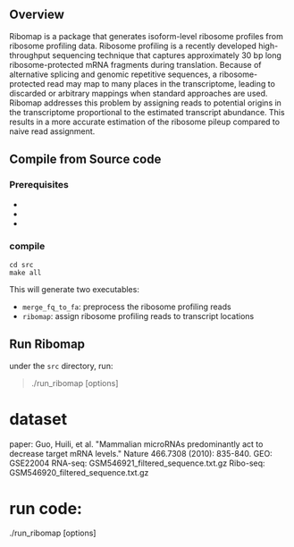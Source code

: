 Overview
------
Ribomap is a package that generates isoform-level ribosome profiles from ribosome profiling data. Ribosome profiling is a recently developed high-throughput sequencing technique that captures approximately 30 bp long ribosome-protected mRNA fragments during translation. Because of alternative splicing and genomic repetitive sequences, a ribosome-protected read may map to many places in the transcriptome, leading to discarded or arbitrary mappings when standard approaches are used. Ribomap addresses this problem by assigning reads to potential origins in the transcriptome proportional to the estimated transcript abundance. This results in a more accurate estimation of the ribosome pileup compared to naive read assignment.

Compile from Source code
------
### Prerequisites
* [boost]:(http://www.boost.org/)
* [cereal (v1.0.0)]:(http://uscilab.github.io/cereal/)
* [seqan (v1.4.1)]:(http://www.seqan.de/)

### compile
    cd src
    make all
This will generate two executables: 
* `merge_fq_to_fa`: preprocess the ribosome profiling reads
* `ribomap`: assign ribosome profiling reads to transcript locations

Run Ribomap
------
under the `src` directory, run:
> ./run_ribomap [options]

# dataset
  paper: Guo, Huili, et al. "Mammalian microRNAs predominantly act to decrease target mRNA levels." Nature 466.7308 (2010): 835-840.
  GEO: GSE22004
  RNA-seq: GSM546921_filtered_sequence.txt.gz
  Ribo-seq: GSM546920_filtered_sequence.txt.gz


# run code:
./run_ribomap [options]
 
